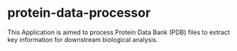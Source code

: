 # protein-data-processor
This Application is aimed to process Protein Data Bank (PDB) files to extract key information for downstream biological analysis.
